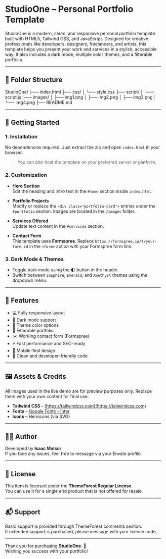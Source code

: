 # StudioOne – Personal Portfolio Template

StudioOne is a modern, clean, and responsive personal portfolio template built with HTML5, Tailwind CSS, and JavaScript. Designed for creative professionals like developers, designers, freelancers, and artists, this template helps you present your work and services in a stylish, accessible way. It also includes a dark mode, multiple color themes, and a filterable portfolio.

---

## 📁 Folder Structure

 StudioOne/
├── index.html
├── css/
│ └── style.css
├── script/
│ └── script.js
├── images/
│ ├── img1.png
│ ├── img2.png
│ ├── img3.png
│ └── img4.png
├── README.md



---

## 🚀 Getting Started

### 1. Installation

No dependencies required. Just extract the zip and open `index.html` in your browser.

> You can also host the template on your preferred server or platform.

### 2. Customization

- **Hero Section**  
  Edit the heading and intro text in the `#home` section inside `index.html`.

- **Portfolio Projects**  
  Modify or replace the `<div class="portfolio-card">` entries under the `#portfolio` section. Images are located in the `/images` folder.

- **Services Offered**  
  Update text content in the `#services` section.

- **Contact Form**  
  This template uses **Formspree**. Replace `https://formspree.io/f/your-form-id` in the `<form>` action with your Formspree form link.

### 3. Dark Mode & Themes

- Toggle dark mode using the 🌓 button in the header.
- Switch between `Sapphire`, `Emerald`, and `Amethyst` themes using the dropdown menu.

---

## 🎨 Features

- 💻 Fully responsive layout
- 🌙 Dark mode support
- 🎨 Theme color options
- 🎯 Filterable portfolio
- ✉️ Working contact form (Formspree)
- ⚡ Fast performance and SEO-ready
- 📱 Mobile-first design
- 🧠 Clean and developer-friendly code

---

## 🖼️ Assets & Credits

All images used in the live demo are for preview purposes only. Replace them with your own content for final use.

- **Tailwind CSS** – [https://tailwindcss.com](https://tailwindcss.com)  
- **Fonts** – [Google Fonts - Inter](https://fonts.google.com/specimen/Inter)  
- **Icons** – Heroicons (via SVG)

---

## 🧑‍💻 Author

Developed by **Isaac Molsoi**  
If you face any issues, feel free to message via your Envato profile.

---

## 🔖 License

This item is licensed under the **ThemeForest Regular License**.  
You can use it for a single end product that is not offered for resale.

---

## 📬 Support

Basic support is provided through ThemeForest comments section.  
If extended support is purchased, please message with your license code.

---

Thank you for purchasing **StudioOne**. 🙌  
Wishing you success with your portfolio!
